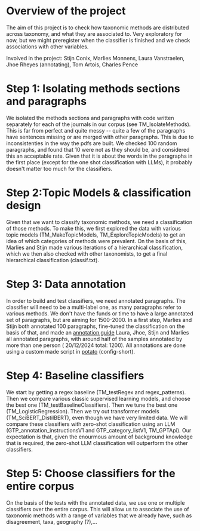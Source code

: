 # Overview of the project

The aim of this project is to check how taxonomic methods are distributed across taxonomy, and what they are associated to. Very exploratory for now, but we might preregister when the classifier is finished and we check associations with other variables.

Involved in the project: Stijn Conix, Marlies Monnens, Laura Vanstraelen, Jhoe Rheyes (annotating), Tom Artois, Charles Pence

# Step 1: Isolating methods sections and paragraphs

We isolated the methods sections and paragraphs with code written separately for each of the journals in our corpus (see TM_IsolateMethods). This is far from perfect and quite messy -- quite a few of the paragraphs have sentences missing or are merged with other paragraphs. This is due to inconsistenties in the way the pdfs are built. We checked 100 random paragraphs, and found that 10 were not as they should be, and considered this an acceptable rate. Given that it is about the words in the paragraphs in the first place (except for the one shot classification with LLMs), it probably doesn't matter too much for the classifiers. 

# Step 2:Topic Models & classification design

Given that we want to classify taxonomic methods, we need a classification of those methods. To make this, we first explored the data with various topic models (TM_MakeTopicModels, TM_ExploreTopicModels) to get an idea of which categories of methods were prevalent. On the basis of this, Marlies and Stijn made various iterations of a hierarchical classification, which we then also checked with other taxonomists, to get a final hierarchical classification (classif.txt). 

# Step 3: Data annotation

In order to build and test classifiers, we need annotated paragraphs. The classifier will need to be a multi-label one, as many paragraphs refer to various methods. We don't have the funds or time to have a large annotated set of paragraphs, but are aiming for 1500-2000. In a first step, Marlies and Stijn both annotated 100 paragraphs, fine-tuned the classification on the basis of that, and made an [annotation guide](https://docs.google.com/document/d/1V2W2QhHtWv73Ve4rWGEoNlSt3c20y1jzv7sv_Sr1LN0/edit?usp=sharing) Laura, Jhoe, Stijn and Marlies all annotated paragraphs, with around half of the samples annotated by more than one person ( 20/12/2024 total: 1200). All annotations are done using a custom made script in [potato](https://potato-annotation.readthedocs.io/en/latest/) (config-short). 

# Step 4: Baseline classifiers

We start by getting a regex baseline (TM_testRegex and regex_patterns). Then we compare various classic supervised learning models, and choose the best one (TM_testBaselineClassifiers). Then we tune the best one (TM_LogisticRegression). Then we try out transformer models (TM_SciBERT_DistilBERT), even though we have very limited data. We will compare these classifiers with zero-shot classification using an LLM (GTP_annotation_instructionsV1 and GTP_category_listV1, TM_GPTApi). Our expectation is that, given the enourmous amount of background knowledge that is required, the zero-shot LLM classification will outperform the other classifiers.

# Step 5: Choose classifiers for the entire corpus

On the basis of the tests with the annotated data, we use one or multiple classifiers over the entire corpus. This will allow us to associate the use of taxonomic methods with a range of variables that we already have, such as disagreement, taxa, geography (?),...
